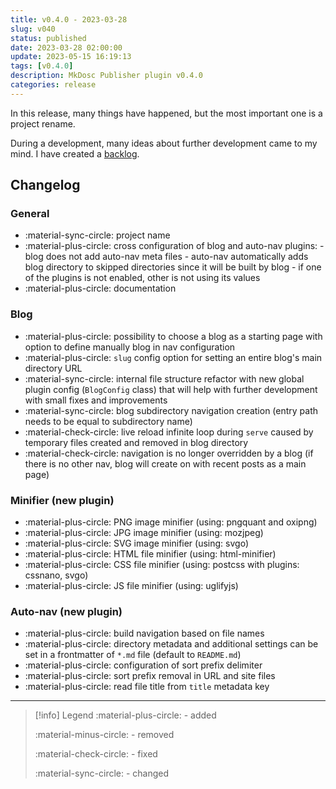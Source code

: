 ```yaml
---
title: v0.4.0 - 2023-03-28
slug: v040
status: published
date: 2023-03-28 02:00:00
update: 2023-05-15 16:19:13
tags: [v0.4.0]
description: MkDosc Publisher plugin v0.4.0
categories: release
---
```


In this release, many things have happened, but the most important one is a project rename.

During a development, many ideas about further development came to my mind. I have created a [backlog](https://mkusz.github.io/mkdocs-publisher/dev/backlog/).

<!-- more -->

## Changelog

### General

- :material-sync-circle: project name
- :material-plus-circle: cross configuration of blog and auto-nav plugins:
	  - blog does not add auto-nav meta files
	  - auto-nav automatically adds blog directory to skipped directories since it will be built by blog
	  - if one of the plugins is not enabled, other is not using its values
- :material-plus-circle: documentation

### Blog

- :material-plus-circle: possibility to choose a blog as a starting page with option to define manually blog in nav configuration
- :material-plus-circle: `slug` config option for setting an entire blog's main directory URL
- :material-sync-circle: internal file structure refactor with new global plugin config (`BlogConfig` class) that will help with further development with small fixes and improvements
- :material-sync-circle: blog subdirectory navigation creation (entry path needs to be equal to subdirectory name)
- :material-check-circle: live reload infinite loop during `serve` caused by temporary files created and removed in blog directory
- :material-check-circle: navigation is no longer overridden by a blog (if there is no other nav, blog will create on with recent posts as a main page)

### Minifier (new plugin)

- :material-plus-circle: PNG image minifier (using: pngquant and oxipng)
- :material-plus-circle: JPG image minifier (using: mozjpeg)
- :material-plus-circle: SVG image minifier (using: svgo)
- :material-plus-circle: HTML file minifier (using: html-minifier)
- :material-plus-circle: CSS file minifier (using: postcss with plugins: cssnano, svgo)
- :material-plus-circle: JS file minifier (using: uglifyjs)

### Auto-nav (new plugin)

- :material-plus-circle: build navigation based on file names
- :material-plus-circle: directory metadata and additional settings can be set in a frontmatter of `*.md` file (default to `README.md`)
- :material-plus-circle: configuration of sort prefix delimiter
- :material-plus-circle: sort prefix removal in URL and site files
- :material-plus-circle: read file title from `title` metadata key

---

> [!info] Legend
> :material-plus-circle: - added
>
> :material-minus-circle: - removed
>
> :material-check-circle: - fixed
>
> :material-sync-circle: - changed
